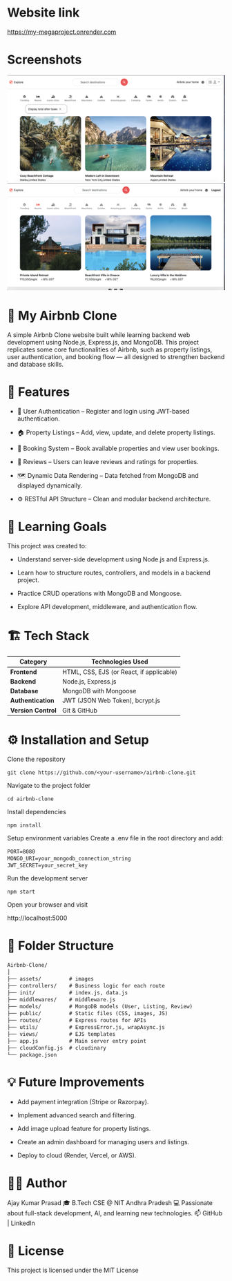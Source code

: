 # Website link
 https://my-megaproject.onrender.com

# Screenshots
![alt text](./assets/image.png)
![alt text](./assets/image-1.png)

 # 🏡 My Airbnb Clone

A simple Airbnb Clone website built while learning backend web development using Node.js, Express.js, and MongoDB.
This project replicates some core functionalities of Airbnb, such as property listings, user authentication, and booking flow — all designed to strengthen backend and database skills.

# 🚀 Features

 - 🔐 User Authentication – Register and login using JWT-based authentication.

 - 🏠 Property Listings – Add, view, update, and delete property listings.

 - 📅 Booking System – Book available properties and view user bookings.

 - 💬 Reviews – Users can leave reviews and ratings for properties.

 - 🗺️ Dynamic Data Rendering – Data fetched from MongoDB and displayed dynamically.

 - ⚙️ RESTful API Structure – Clean and modular backend architecture.

# 🧠 Learning Goals

This project was created to:

   - Understand server-side development using Node.js and Express.js.

   - Learn how to structure routes, controllers, and models in a backend project.

   - Practice CRUD operations with MongoDB and Mongoose.

   - Explore API development, middleware, and authentication flow.

# 🏗️ Tech Stack

| Category            | Technologies Used                        |
| ------------------- | ---------------------------------------- |
| **Frontend**        | HTML, CSS, EJS (or React, if applicable) |
| **Backend**         | Node.js, Express.js                      |
| **Database**        | MongoDB with Mongoose                    |
| **Authentication**  | JWT (JSON Web Token), bcrypt.js          |
| **Version Control** | Git & GitHub                             |

# ⚙️ Installation and Setup

Clone the repository
```
git clone https://github.com/<your-username>/airbnb-clone.git
```

Navigate to the project folder
```
cd airbnb-clone
```

Install dependencies
```
npm install
```

Setup environment variables
Create a .env file in the root directory and add:
```
PORT=8080
MONGO_URI=your_mongodb_connection_string
JWT_SECRET=your_secret_key
```

Run the development server
```
npm start
```

Open your browser and visit

http://localhost:5000

# 📂 Folder Structure
```
Airbnb-Clone/
│
├── assets/         # images
├── controllers/    # Business logic for each route
├── init/           # index.js, data.js
├── middlewares/    # middleware.js
├── models/         # MongoDB models (User, Listing, Review)
├── public/         # Static files (CSS, images, JS)
├── routes/         # Express routes for APIs
├── utils/          # ExpressError.js, wrapAsync.js
├── views/          # EJS templates
├── app.js          # Main server entry point
├── cloudConfig.js  # cloudinary
└── package.json
```

# 💡 Future Improvements

- Add payment integration (Stripe or Razorpay).

- Implement advanced search and filtering.

- Add image upload feature for property listings.

- Create an admin dashboard for managing users and listings.

- Deploy to cloud (Render, Vercel, or AWS).

# 🧑‍💻 Author

Ajay Kumar Prasad
🎓 B.Tech CSE @ NIT Andhra Pradesh
💻 Passionate about full-stack development, AI, and learning new technologies.
📫 GitHub
 | LinkedIn

# 📝 License

This project is licensed under the MIT License

